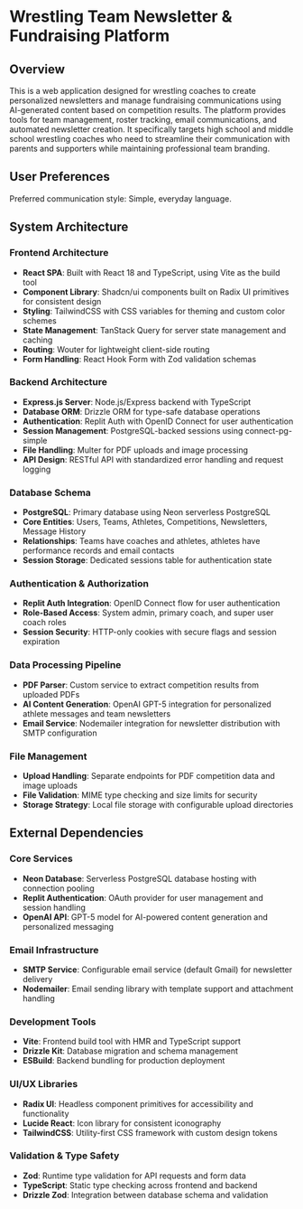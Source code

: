 # Wrestling Team Newsletter & Fundraising Platform

## Overview

This is a web application designed for wrestling coaches to create personalized newsletters and manage fundraising communications using AI-generated content based on competition results. The platform provides tools for team management, roster tracking, email communications, and automated newsletter creation. It specifically targets high school and middle school wrestling coaches who need to streamline their communication with parents and supporters while maintaining professional team branding.

## User Preferences

Preferred communication style: Simple, everyday language.

## System Architecture

### Frontend Architecture
- **React SPA**: Built with React 18 and TypeScript, using Vite as the build tool
- **Component Library**: Shadcn/ui components built on Radix UI primitives for consistent design
- **Styling**: TailwindCSS with CSS variables for theming and custom color schemes
- **State Management**: TanStack Query for server state management and caching
- **Routing**: Wouter for lightweight client-side routing
- **Form Handling**: React Hook Form with Zod validation schemas

### Backend Architecture
- **Express.js Server**: Node.js/Express backend with TypeScript
- **Database ORM**: Drizzle ORM for type-safe database operations
- **Authentication**: Replit Auth with OpenID Connect for user authentication
- **Session Management**: PostgreSQL-backed sessions using connect-pg-simple
- **File Handling**: Multer for PDF uploads and image processing
- **API Design**: RESTful API with standardized error handling and request logging

### Database Schema
- **PostgreSQL**: Primary database using Neon serverless PostgreSQL
- **Core Entities**: Users, Teams, Athletes, Competitions, Newsletters, Message History
- **Relationships**: Teams have coaches and athletes, athletes have performance records and email contacts
- **Session Storage**: Dedicated sessions table for authentication state

### Authentication & Authorization
- **Replit Auth Integration**: OpenID Connect flow for user authentication
- **Role-Based Access**: System admin, primary coach, and super user coach roles
- **Session Security**: HTTP-only cookies with secure flags and session expiration

### Data Processing Pipeline
- **PDF Parser**: Custom service to extract competition results from uploaded PDFs
- **AI Content Generation**: OpenAI GPT-5 integration for personalized athlete messages and team newsletters
- **Email Service**: Nodemailer integration for newsletter distribution with SMTP configuration

### File Management
- **Upload Handling**: Separate endpoints for PDF competition data and image uploads
- **File Validation**: MIME type checking and size limits for security
- **Storage Strategy**: Local file storage with configurable upload directories

## External Dependencies

### Core Services
- **Neon Database**: Serverless PostgreSQL database hosting with connection pooling
- **Replit Authentication**: OAuth provider for user management and session handling
- **OpenAI API**: GPT-5 model for AI-powered content generation and personalized messaging

### Email Infrastructure
- **SMTP Service**: Configurable email service (default Gmail) for newsletter delivery
- **Nodemailer**: Email sending library with template support and attachment handling

### Development Tools
- **Vite**: Frontend build tool with HMR and TypeScript support
- **Drizzle Kit**: Database migration and schema management
- **ESBuild**: Backend bundling for production deployment

### UI/UX Libraries
- **Radix UI**: Headless component primitives for accessibility and functionality
- **Lucide React**: Icon library for consistent iconography
- **TailwindCSS**: Utility-first CSS framework with custom design tokens

### Validation & Type Safety
- **Zod**: Runtime type validation for API requests and form data
- **TypeScript**: Static type checking across frontend and backend
- **Drizzle Zod**: Integration between database schema and validation